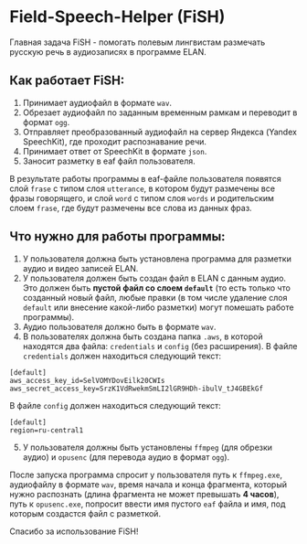 # Field-Speech-Helper (FiSH)
Главная задача FiSH - помогать полевым лингвистам размечать русскую речь в аудиозаписях в программе ELAN.
## Как работает FiSH:
  1. Принимает аудиофайл в формате `wav`.
  2. Обрезает аудиофайл по заданным временным рамкам и переводит в формат `ogg`.
  3. Отправляет преобразованный аудиофайл на сервер Яндекса (Yandex SpeechKit), где проходит распознавание речи.
  4. Принимает ответ от SpeechKit в формате `json`.
  5. Заносит разметку в eaf файл пользователя.

В результате работы программы в eaf-файле пользователя появятся слой `frase` с типом слоя `utterance`, в котором будут размечены все фразы говорящего, и слой `word` с типом слоя `words` и родительским слоем `frase`, где будут размечены все слова из данных фраз.

## Что нужно для работы программы:
  1. У пользователя должна быть установлена программа для разметки аудио и видео записей ELAN.  
  2. У пользователя должен быть создан файл в ELAN с данным аудио. Это должен быть **пустой файл со слоем `default`** (то есть только что созданный новый файл, любые правки (в том числе удаление слоя `default` или внесение какой-либо разметки) могут помешать работе программы).
  3. Аудио пользователя должно быть в формате `wav`.
  4. В пользователях должна быть создана папка `.aws`, в которой находятся два файла: `credentials` и `config` (без расширения). В файле `credentials` должен находиться следующий текст:
  ```
  [default]
  aws_access_key_id=SelVOMYDovEilk20CWIs
  aws_secret_access_key=SrzK1VdRwekmSmLI2lGR9HDh-ibulV_tJ4GBEkGf
  ```
 В файле `config` должен находиться следующий текст:
  ```
  [default]
  region=ru-central1
  ```
  5. У пользователя должны быть установлены `ffmpeg` (для обрезки аудио) и `opusenc` (для перевода аудио в формат `ogg`).

После запуска программа спросит у пользователя путь к `ffmpeg.exe`, аудиофайлу в формате `wav`, время начала и конца фрагмента, который нужно распознать (длина фрагмента не может превышать **4 часов**), путь к `opusenc.exe`, попросит ввести имя пустого `eaf` файла и имя, под которым создастся файл с разметкой.

Спасибо за использование FiSH!
